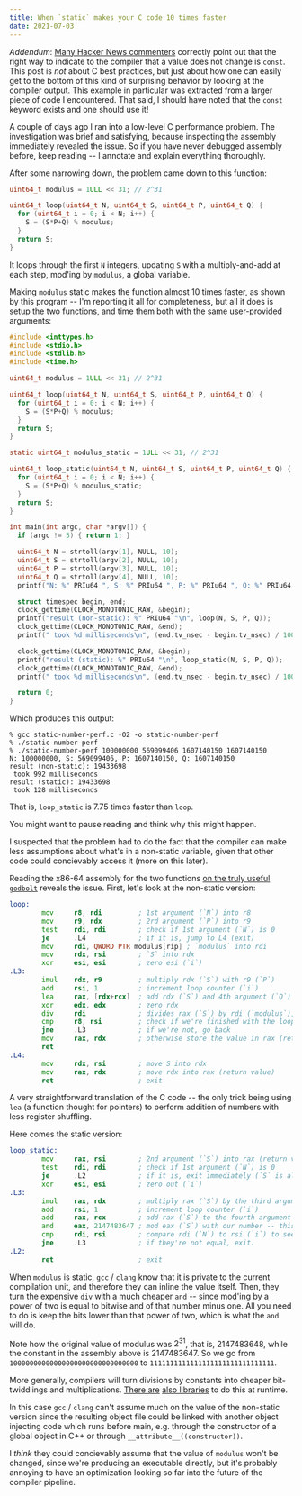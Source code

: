 ```yaml
---
title: When `static` makes your C code 10 times faster
date: 2021-07-03
---
```


_Addendum_: [Many Hacker News commenters](https://news.ycombinator.com/item?id=27729377) correctly point out that the right way to indicate to the compiler that a value does not change is `const`. This post is _not_ about C best practices, but just about how one can easily get to the bottom of this kind of surprising behavior by looking at the compiler output. This example in particular was extracted from a larger piece of code I encountered. That said, I should have noted that the `const` keyword exists and one should use it!

A couple of days ago I ran into a low-level C performance problem. The investigation was brief and satisfying, because inspecting the assembly immediately revealed the issue. So if you have never debugged assembly before, keep reading -- I annotate and explain everything thoroughly.

After some narrowing down, the problem came down to this function:

```c
uint64_t modulus = 1ULL << 31; // 2^31

uint64_t loop(uint64_t N, uint64_t S, uint64_t P, uint64_t Q) {
  for (uint64_t i = 0; i < N; i++) {
    S = (S*P+Q) % modulus;
  }
  return S;
}
```

It loops through the first `N` integers, updating `S` with a multiply-and-add at each step, mod'ing by `modulus`, a global variable.

Making `modulus` static makes the function almost 10 times faster, as shown by this program -- I'm reporting it all for completeness, but all it does is setup the two functions, and time them both with the same user-provided arguments:

```c
#include <inttypes.h>
#include <stdio.h>
#include <stdlib.h>
#include <time.h>

uint64_t modulus = 1ULL << 31; // 2^31

uint64_t loop(uint64_t N, uint64_t S, uint64_t P, uint64_t Q) {
  for (uint64_t i = 0; i < N; i++) {
    S = (S*P+Q) % modulus;
  }
  return S;
}

static uint64_t modulus_static = 1ULL << 31; // 2^31

uint64_t loop_static(uint64_t N, uint64_t S, uint64_t P, uint64_t Q) {
  for (uint64_t i = 0; i < N; i++) {
    S = (S*P+Q) % modulus_static;
  }
  return S;
}

int main(int argc, char *argv[]) {
  if (argc != 5) { return 1; }

  uint64_t N = strtoll(argv[1], NULL, 10);
  uint64_t S = strtoll(argv[2], NULL, 10);
  uint64_t P = strtoll(argv[3], NULL, 10);
  uint64_t Q = strtoll(argv[4], NULL, 10);
  printf("N: %" PRIu64 ", S: %" PRIu64 ", P: %" PRIu64 ", Q: %" PRIu64 "\n", N, S, P, Q);

  struct timespec begin, end;
  clock_gettime(CLOCK_MONOTONIC_RAW, &begin);
  printf("result (non-static): %" PRIu64 "\n", loop(N, S, P, Q));
  clock_gettime(CLOCK_MONOTONIC_RAW, &end);
  printf(" took %d milliseconds\n", (end.tv_nsec - begin.tv_nsec) / 1000000LL + (end.tv_sec  - begin.tv_sec) * 1000LL);

  clock_gettime(CLOCK_MONOTONIC_RAW, &begin);
  printf("result (static): %" PRIu64 "\n", loop_static(N, S, P, Q));
  clock_gettime(CLOCK_MONOTONIC_RAW, &end);
  printf(" took %d milliseconds\n", (end.tv_nsec - begin.tv_nsec) / 1000000LL + (end.tv_sec  - begin.tv_sec) * 1000LL);

  return 0;
}
```

Which produces this output:

```
% gcc static-number-perf.c -O2 -o static-number-perf
% ./static-number-perf
% ./static-number-perf 100000000 569099406 1607140150 1607140150
N: 100000000, S: 569099406, P: 1607140150, Q: 1607140150
result (non-static): 19433698
 took 992 milliseconds
result (static): 19433698
 took 128 milliseconds
```

That is, `loop_static` is 7.75 times faster than `loop`.

You might want to pause reading and think why this might happen.

I suspected that the problem had to do the fact that the compiler can make less assumptions about what's in a non-static variable, given that other code could concievably access it (more on this later).

Reading the x86-64 assembly for the two functions [on the truly useful `godbolt`](https://godbolt.org/z/Pf3MjrjW8) reveals the issue. First, let's look at the non-static version:

```asm
loop:
        mov     r8, rdi         ; 1st argument (`N`) into r8
        mov     r9, rdx         ; 2rd argument (`P`) into r9
        test    rdi, rdi        ; check if 1st argument (`N`) is 0
        je      .L4             ; if it is, jump to L4 (exit)
        mov     rdi, QWORD PTR modulus[rip] ; `modulus` into rdi
        mov     rdx, rsi        ; `S` into rdx
        xor     esi, esi        ; zero esi (`i`)
.L3:
        imul    rdx, r9         ; multiply rdx (`S`) with r9 (`P`)
        add     rsi, 1          ; increment loop counter (`i`)
        lea     rax, [rdx+rcx]  ; add rdx (`S`) and 4th argument (`Q`) and put them in rax
        xor     edx, edx        ; zero rdx
        div     rdi             ; divides rax (`S`) by rdi (`modulus`), the remainder will be in `rdx`
        cmp     r8, rsi         ; check if we're finished with the loop (`i == N`)
        jne     .L3             ; if we're not, go back
        mov     rax, rdx        ; otherwise store the value in rax (return value) and return
        ret
.L4:
        mov     rdx, rsi        ; move S into rdx
        mov     rax, rdx        ; move rdx into rax (return value)
        ret                     ; exit
```

A very straightforward translation of the C code -- the only trick being using `lea` (a function thought for pointers) to perform addition of numbers with less register shuffling.

Here comes the static version:

```asm
loop_static:
        mov     rax, rsi        ; 2nd argument (`S`) into rax (return value)
        test    rdi, rdi        ; check if 1st argument (`N`) is 0
        je      .L2             ; if it is, exit immediately (`S` is already in rax)
        xor     esi, esi        ; zero out (`i`)
.L3:
        imul    rax, rdx        ; multiply rax (`S`) by the third argument (`P`)
        add     rsi, 1          ; increment loop counter (`i`)
        add     rax, rcx        ; add rax (`S`) to the fourth argument (`Q`)
        and     eax, 2147483647 ; mod eax (`S`) with our number -- this works because it's a power of two!
        cmp     rdi, rsi        ; compare rdi (`N`) to rsi (`i`) to see if we're done
        jne     .L3             ; if they're not equal, exit.
.L2:
        ret                     ; exit
```

When `modulus` is static, `gcc` / `clang` know that it is private to the current compilation unit, and therefore they can inline the value itself. Then, they turn the expensive `div` with a much cheaper `and` -- since mod'ing by a power of two is equal to bitwise and of that number minus one. All you need to do is keep the bits lower than that power of two, which is what the `and` will do.

Note how the original value of modulus was $2^{31}$, that is, $2147483648$, while the constant in the assembly above is $2147483647$. So we go from `10000000000000000000000000000000` to `1111111111111111111111111111111`.

More generally, compilers will turn divisions by constants into cheaper bit-twiddlings and multiplications. [There are](https://libdivide.com/) [also libraries](https://crates.io/crates/reciprocal) to do this at runtime.

In this case `gcc` / `clang` can't assume much on the value of the non-static version since the resulting object file could be linked with another object injecting code which runs before main, e.g. through the constructor of a global object in C++ or through `__attribute__((constructor))`.

I _think_ they could concievably assume that the value of `modulus` won't be changed, since we're producing an executable directly, but it's probably annoying to have an optimization looking so far into the future of the compiler pipeline.
